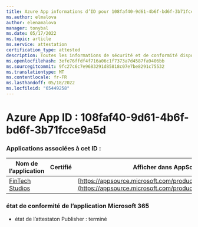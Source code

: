```yaml
---
title: Azure App informations d’ID pour 108faf40-9d61-4b6f-bd6f-3b71fcce9a5d
ms.author: elmalova
author: elenamalova
manager: tonybal
ms.date: 05/17/2022
ms.topic: article
ms.service: attestation
certification_type: attested
description: Toutes les informations de sécurité et de conformité disponibles pour 108faf40-9d61-4b6f-bd6f-3b71fcce9a5d.
ms.openlocfilehash: 3efe76ffdf4f716a06c1f7373a7d4587fa9406bb
ms.sourcegitcommit: 9fc27c6c7e9683291d85818c07e7be8291c75532
ms.translationtype: MT
ms.contentlocale: fr-FR
ms.lasthandoff: 05/18/2022
ms.locfileid: "65449258"
---
```

# <a name="azure-app-id-108faf40-9d61-4b6f-bd6f-3b71fcce9a5d"></a>Azure App ID : 108faf40-9d61-4b6f-bd6f-3b71fcce9a5d


### <a name="apps-associated-with-this-id"></a>Applications associées à cet ID :
| **Nom de l’application** | **Certifié** | **Afficher dans AppSource** |
|--------------|---------------|-----------------------|
| [FinTech Studios](../forward/WA200003969.md) |  | [https://appsource.microsoft.com/product/office/WA200003969](https://appsource.microsoft.com/product/office/WA200003969) |

### <a name="microsoft-365-app-compliance-status"></a>état de conformité de l’application Microsoft 365
- état de l’attestaton Publisher : terminé
